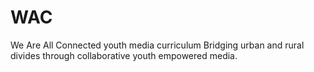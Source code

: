 # WAC
We Are All Connected youth media curriculum 
Bridging urban and rural divides through collaborative youth empowered media. 
